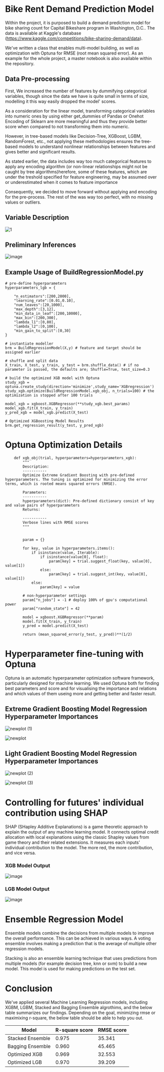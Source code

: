 # Bike Rent Demand Prediction Model

Within the project, it is purposed to build a demand prediction model for bike sharing count for Capital Bikeshare program in Washington, D.C.. The data is available at Kaggle's database (https://www.kaggle.com/competitions/bike-sharing-demand/data). 

We've written a class that enables multi-model building, as well as optimization with Optuna for RMSE (root mean squared error). As an example for the whole project, a master notebook is also available within the repository. 

## Data Pre-processing

First, We increased the number of features by dummifying categorical variables, though since the data we have is quite small in terms of size, modelling it this way  easily dropped the model' scores.

As a consideration for the linear model, transforming categorical variables into numeric ones by using either get_dummies of Pandas or Onehot Encoding of Sklearn are more meaningful and thus they provide better score when compared to not transforming them into numeric. 

However, in tree-based models like Decision-Tree, XGBoost, LGBM, RandomForest, etc., not applying these methodologies ensures the tree-based models to understand nonlinear relationships between features and gives better and significant results.

As stated earlier, the data includes way too much categorical features to apply any encoding algorithm (or non-linear relationships might not be caught by tree algorithms)herefore, some of these features, which are under the treshold specified for feature engineering, may be assumed over or underestimated when it comes to feature importance

Consequently, we decided to move forward without applying and encoding for the pre-process. The rest of the was way too perfect, with no missing values or outliers.

## Variable Description
![1](https://user-images.githubusercontent.com/118773869/232551694-b27f3b81-2ddc-4972-8981-4e3f36dbf083.png)

## Preliminary Inferences

![image](https://user-images.githubusercontent.com/118773869/232552049-fe3098c5-3f47-469d-9f48-d002e12e6dee.png)


## Example Usage of BuildRegressionModel.py 

```
# pre-define hyperparameters
hyperparameters_lgb = {
    
    "n_estimators":[200,2000],
    "learning_rate":[0.01,0.10],
    "num_leaves":[20,1000],
    "max_depth":[3,12],
    "min_data_in_leaf":[200,10000],
    "max_bin":[200,300],
    "lambda_l1":[0,80],
    "lambda_l2":[0,100],
    "min_gain_to_split":[0,30]
}

# instantiate modeller
brm = BuildRegressionModel(X,y) # feature and target should be assigned earlier

# shuffle and split data
X_train, X_test, y_train, y_test = brm.shuffle_data() # if no parameter is passed, the defaults are; Shuffle=True, test_size=0.3

# build the optimized XGB model with Optuna
study_xgb = optuna.create_study(direction='minimize',study_name='XGBregression')
study_xgb.optimize(BuildRegressionModel.xgb_obj, n_trials=100) # the optimization is stopped after 100 trials 

model_xgb = xgboost.XGBRegressor(**study_xgb.best_params)
model_xgb.fit(X_train, y_train)
y_pred_xgb = model_xgb.predict(X_test)

# Optimized XGBoosting Model Results
brm.get_regression_result(y_test, y_pred_xgb)

```
# Optuna Optimization Details

```
    def xgb_obj(trial, hyperparameters=hyperparameters_xgb):
        """
        Description:
        -----------
        Optimize Extreme Gradient Boosting with pre-defined hyperparameters. The tuning is optimized for minimizing the error terms, which is rooted means squared errors (RMSE).  
        
        Parameters:
        -----------
        hyperparameters(dict): Pre-defined dictionary consist of key and value pairs of hyperparameters
        Returns:
        
        -----------
        Verbose lines with RMSE scores 
        """
        
        
        param = {}

        for key, value in hyperparameters.items():
            if isinstance(value, Iterable):
                if isinstance(value[0], float):
                    param[key] = trial.suggest_float(key, value[0], value[1])
                else:
                    param[key] = trial.suggest_int(key, value[0], value[1])
            else:
                param[key] = value

        # non-hyperparameter settings
        param["n_jobs"] = -1 # deploy 100% of gpu's computational power 
        param["random_state"] = 42

        model = xgboost.XGBRegressor(**param)
        model.fit(X_train, y_train)
        y_pred = model.predict(X_test)

        return (mean_squared_error(y_test, y_pred))**(1/2)
```


# Hyperparameter fine-tuning with Optuna  

Optuna is an automatic hyperparameter optimization software framework, particularly designed for machine learning.  We used Optuna both for finding best parameters and score and for visualising the importance and relations and which values of them useing more and getting better and faster result.

## Extreme Gradient Boosting Model Regression Hyperparameter Importances 

![newplot (1)](https://user-images.githubusercontent.com/118773869/232568264-9875effb-4ab8-4ae1-ae99-accde0ddebfd.png)

![newplot](https://user-images.githubusercontent.com/118773869/232568171-aa5d2b7c-a238-4042-b50f-05c9d31792f6.png)


## Light Gradient Boosting Model Regression Hyperparameter Importances 

![newplot (2)](https://user-images.githubusercontent.com/118773869/232569065-bc85851e-5685-4603-b98c-a7dcbd458fc5.png)

![newplot (3)](https://user-images.githubusercontent.com/118773869/232569086-89ea50e8-8134-43e2-9c25-a8be69a70298.png)

# Controlling for futures' individual contribution using SHAP
SHAP (SHapley Additive Explanations) is a game theoretic approach to explain the output of any machine learning model. It connects optimal credit allocation with local explanations using the classic Shapley values from game theory and their related extensions. It measures each inputs' individual contribution to the model. The more red, the more contribution, and vice versa. 

### XGB Model Output
![image](https://user-images.githubusercontent.com/118773869/232570216-f3c04203-f163-4a8a-93cf-fd50348b2546.png)
### LGB Model Output
![image](https://user-images.githubusercontent.com/118773869/232571612-61598cc2-0bee-4efb-bb7a-4c04e16d17a3.png)

# Ensemble Regression Model

Ensemble models combine the decisions from multiple models to improve the overall performance. This can be achieved in various ways. A voting ensemble involves making a prediction that is the average of multiple other regression models.

Stacking is also an ensemble learning technique that uses predictions from multiple models (for example decision tree, knn or svm) to build a new model. This model is used for making predictions on the test set.

# Conclusion 

We've applied several Machine Learning Regression models, including XGBM, LGBM, Stacked and Bagging Ensemble algrothims, and the below table summarizes our findings. Depending on the goal, minimizing rmse or maximixing r-square, the below table should be able to help you out.  

| Model | R-square score | RMSE score|
|-------|----------------|-----------|
| Stacked Ensemble| 0.975| 35.341|
| Bagging Ensemble| 0.960| 45.465|
| Optimized XGB| 0.969| 32.553|  
| Optimized LGB| 0.970| 39.209|
